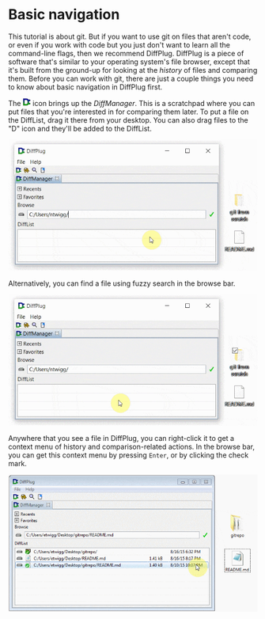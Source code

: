 # Basic navigation

This tutorial is about git.  But if you want to use git on files that aren't code, or even if you work with code but you just don't want to learn all the command-line flags, then we recommend DiffPlug.  DiffPlug is a piece of software that's similar to your operating system's file browser, except that it's built from the ground-up for looking at the *history* of files and comparing them.  Before you can work with git, there are just a couple things you need to know about basic navigation in DiffPlug first.

The ![DiffManager](BasicNav_DiffManagerIcon.png) icon brings up the *DiffManager*.  This is a scratchpad where you can put files that you're interested in for comparing them later.  To put a file on the DiffList, drag it there from your desktop.  You can also drag files to the "D" icon and they'll be added to the DiffList.

![Dragging to the DiffManager](BasicNav_DragToDiffManager.gif)

Alternatively, you can find a file using fuzzy search in the browse bar.

![Navigating with the browse bar](BasicNav_BrowseBar.gif)

Anywhere that you see a file in DiffPlug, you can right-click it to get a context menu of history and comparison-related actions.  In the browse bar, you can get this context menu by pressing `Enter`, or by clicking the check mark.

![Navigating with the browse bar](BasicNav_ContextMenu.gif)
